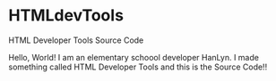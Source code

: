 # HTMLdevTools
HTML Developer Tools Source Code

Hello, World! I am an elementary schoool developer HanLyn. I made something called HTML Developer Tools and this is the Source Code!!
